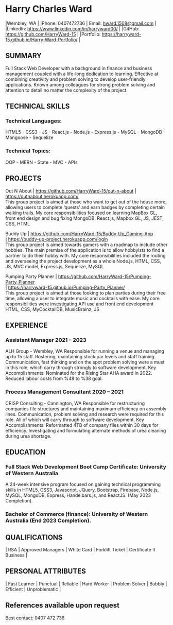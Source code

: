 # Harry Charles Ward

|Wembley, WA |
|Phone: 0407472736 | Email: hward.1508@gmail.com |
|LinkedIn: https://www.linkedin.com/in/harryward00/ |
|GitHub: https://github.com/HarryWard-15 |
|Portfolio: https://harryward-15.github.io/Harry-Ward-Portfolio/ |

## SUMMARY

Full Stack Web Developer with a background in finance and business management coupled with a life-long dedication to learning. Effective at combining creativity and problem solving to develop user-friendly applications. Known among colleagues for strong problem solving and attention to detail no matter the complexity of the project.   

## TECHNICAL SKILLS

### Technical Languages:
HTML5 - CSS3 - JS - React.js - Node.js - Express.js - MySQL - MongoDB - Mongoose - Sequelize

### Technical Topics:
OOP - MERN - State - MVC - APIs

## PROJECTS

Out N About | https://github.com/HarryWard-15/out-n-about
| https://outnabout.herokuapp.com/ 	
This group project is aimed at those who want to get out of the house more, allowing users to complete ‘quests’ and earn badges by completing certain walking trails.
My core responsibilities focused on learning MapBox GL, front end design and bug fixing 
MongoDB, React.js, Mapbox GL, JS, JEST, CSS, HTML

Buddy Up | https://github.com/HarryWard-15/Buddy-Up_Gaming-App                           
| https://buddy-up-project.herokuapp.com/login  
This group project is aimed towards gamers with a roadmap to include other hobbies. The main premise of the application is to allow hobbyists to find a partner to do their hobby with.
My core responsibilities included the routing and overseeing the project development as a whole
Node.js, HTML, CSS, JS, MVC model, Express.js, Sequelize, MySQL

Pumping Party Planner | https://github.com/HarryWard-15/Pumping-Party_Planner  
| https://harryward-15.github.io/Pumping-Party_Planner/ 	
This group project is aimed at those looking to plan parties during their free time, allowing a user to integrate music and cocktails with ease.
My core responsibilities were investigating API use and front end development
HTML, CSS, MyCocktailDB, MusicBrainz, JS


## EXPERIENCE

### Assistant Manager 2021 – 2023
ALH Group -  Wembley, WA
Responsible for running a venue and managing up to 15 staff. Rostering, maintaining stock par levels and staff training. Communication, fast thinking and on the spot problem solving were a must in this role, which carry through strongly to software development.
Key Accomplishments:
Nominated for the Rising Star AHA award in 2022.
Reduced labour costs from %48 to %38 goal.

### Process Management Consultant	2020 – 2021
CRISP Consulting - Cannington, WA
Responsible for restructuring companies file structures and maintaining maximum efficiency on assembly lines. Communication, problem solving and research were required for this role. All of which will carry through to software development. 
Key Accomplishments:
Reformatted 4TB of company files within 30 days for efficiency.
Investigating and formulating alternate methods of urea cleaning during urea shortage.


## EDUCATION

### Full Stack Web Development Boot Camp Certificate: University of Western Australia
A 24-week intensive program focused on gaining technical programming skills in HTML5, CSS3, Javascript, JQuery, Bootstrap, Firebase, Node.js, MySQL, MongoDB, Express, Handelbars.js, and ReactJS. (May 2023 Completion).

### Bachelor of Commerce (finance): University of Western Australia (End 2023 Completion).					


## QUALIFICATIONS

| RSA | Approved Managers | White Card | Forklift Ticket | Certificate II Business |

## PERSONAL ATTRIBUTES

| Fast Learner | Punctual | Reliable | Hard Worker | Problem Solver | Bubbly | Efficient | Unproblematic |

## References available upon request

Best contact: 0407 472 736
